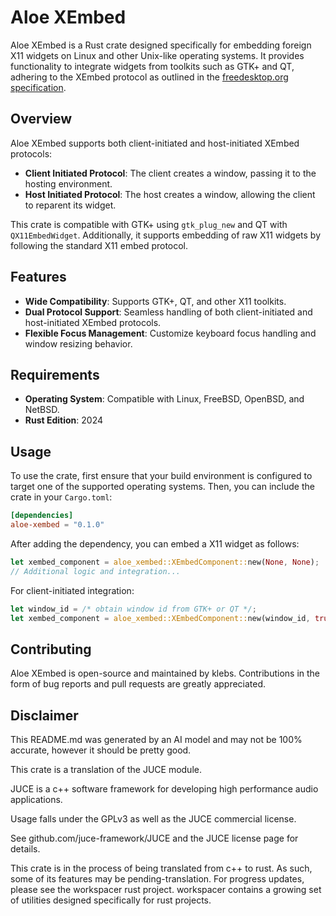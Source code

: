 # Aloe XEmbed

Aloe XEmbed is a Rust crate designed specifically for embedding foreign X11 widgets on Linux and other Unix-like operating systems. It provides functionality to integrate widgets from toolkits such as GTK+ and QT, adhering to the XEmbed protocol as outlined in the [freedesktop.org specification](https://specifications.freedesktop.org/xembed-spec/xembed-spec-latest.html).

## Overview

Aloe XEmbed supports both client-initiated and host-initiated XEmbed protocols:

- **Client Initiated Protocol**: The client creates a window, passing it to the hosting environment.
- **Host Initiated Protocol**: The host creates a window, allowing the client to reparent its widget.

This crate is compatible with GTK+ using `gtk_plug_new` and QT with `QX11EmbedWidget`. Additionally, it supports embedding of raw X11 widgets by following the standard X11 embed protocol.

## Features

- **Wide Compatibility**: Supports GTK+, QT, and other X11 toolkits.
- **Dual Protocol Support**: Seamless handling of both client-initiated and host-initiated XEmbed protocols.
- **Flexible Focus Management**: Customize keyboard focus handling and window resizing behavior.

## Requirements

- **Operating System**: Compatible with Linux, FreeBSD, OpenBSD, and NetBSD.
- **Rust Edition**: 2024

## Usage
To use the crate, first ensure that your build environment is configured to target one of the supported operating systems. Then, you can include the crate in your `Cargo.toml`:

```toml
[dependencies]
aloe-xembed = "0.1.0"
```

After adding the dependency, you can embed a X11 widget as follows:

```rust
let xembed_component = aloe_xembed::XEmbedComponent::new(None, None);
// Additional logic and integration...
```

For client-initiated integration:

```rust
let window_id = /* obtain window id from GTK+ or QT */;
let xembed_component = aloe_xembed::XEmbedComponent::new(window_id, true, false);
```

## Contributing
Aloe XEmbed is open-source and maintained by klebs. Contributions in the form of bug reports and pull requests are greatly appreciated.

## Disclaimer
This README.md was generated by an AI model and may not be 100% accurate, however it should be pretty good.

This crate is a translation of the JUCE module.

JUCE is a c++ software framework for developing high performance audio applications.

Usage falls under the GPLv3 as well as the JUCE commercial license.

See github.com/juce-framework/JUCE and the JUCE license page for details.

This crate is in the process of being translated from c++ to rust. As such, some of its features may be pending-translation. For progress updates, please see the workspacer rust project. workspacer contains a growing set of utilities designed specifically for rust projects.
